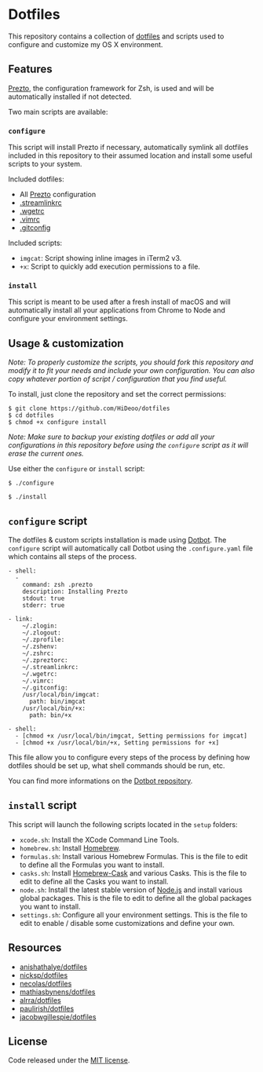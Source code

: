 # Dotfiles

This repository contains a collection of [dotfiles](https://dotfiles.github.io/) and scripts used to configure and customize my OS X environment.

## Features

[Prezto](https://github.com/zsh-users/prezto), the configuration framework for Zsh, is used and will be automatically installed if not detected.

Two main scripts are available:

### `configure`

This script will install Prezto if necessary, automatically symlink all dotfiles included in this repository to their assumed location and install some useful scripts to your system.

Included dotfiles:

  * All [Prezto](https://github.com/zsh-users/prezto) configuration
  * [.streamlinkrc](https://streamlink.github.io/cli.html#cli-streamlinkrc)
  * [.wgetrc](https://www.gnu.org/software/wget/manual/html_node/Wgetrc-Commands.html)
  * [.vimrc](http://www.vim.org/docs.php)
  * [.gitconfig](https://git-scm.com/docs/git-config)

Included scripts:

  * `imgcat`: Script showing inline images in iTerm2 v3.
  * `+x`: Script to quickly add execution permissions to a file.

### `install`

This script is meant to be used after a fresh install of macOS and will automatically install all your applications from Chrome to Node and configure your environment settings.

## Usage & customization

*Note: To properly customize the scripts, you should fork this repository and modify it to fit your needs and include your own configuration. You can also copy whatever portion of script / configuration that you find useful.*

To install, just clone the repository and set the correct permissions:

```
$ git clone https://github.com/HiDeoo/dotfiles
$ cd dotfiles
$ chmod +x configure install
```

*Note: Make sure to backup your existing dotfiles or add all your configurations in this repository before using the `configure` script as it will erase the current ones.*

Use either the `configure` or `install` script:

```
$ ./configure
```

```
$ ./install
```

## `configure` script

The dotfiles & custom scripts installation is made using [Dotbot](https://github.com/anishathalye/dotbot). The `configure` script will automatically call Dotbot using the `.configure.yaml` file which contains all steps of the process.

```
- shell:
  -
    command: zsh .prezto
    description: Installing Prezto
    stdout: true
    stderr: true

- link:
    ~/.zlogin:
    ~/.zlogout:
    ~/.zprofile:
    ~/.zshenv:
    ~/.zshrc:
    ~/.zpreztorc:
    ~/.streamlinkrc:
    ~/.wgetrc:
    ~/.vimrc:
    ~/.gitconfig:
    /usr/local/bin/imgcat:
      path: bin/imgcat
    /usr/local/bin/+x:
      path: bin/+x

- shell:
  - [chmod +x /usr/local/bin/imgcat, Setting permissions for imgcat]
  - [chmod +x /usr/local/bin/+x, Setting permissions for +x]
```

This file allow you to configure every steps of the process by defining how dotfiles should be set up, what shell commands should be run, etc.

You can find more informations on the [Dotbot repository](https://github.com/anishathalye/dotbot).

## `install` script

This script will launch the following scripts located in the `setup` folders:

- `xcode.sh`: Install the XCode Command Line Tools.
- `homebrew.sh`: Install [Homebrew](https://brew.sh/).
- `formulas.sh`: Install various Homebrew Formulas. This is the file to edit to define all the Formulas you want to install.
- `casks.sh`: Install [Homebrew-Cask](https://caskroom.github.io/) and various Casks. This is the file to edit to define all the Casks you want to install.
- `node.sh`: Install the latest stable version of [Node.js](https://nodejs.org) and install various global packages. This is the file to edit to define all the global packages you want to install.
- `settings.sh`: Configure all your environment settings. This is the file to edit to enable / disable some customizations and define your own.

## Resources

* [anishathalye/dotfiles](https://github.com/anishathalye/dotfiles)
* [nicksp/dotfiles](https://github.com/nicksp/dotfiles)
* [necolas/dotfiles](https://github.com/necolas/dotfiles)
* [mathiasbynens/dotfiles](https://github.com/mathiasbynens/dotfiles)
* [alrra/dotfiles](https://github.com/alrra/dotfiles)
* [paulirish/dotfiles](https://github.com/paulirish/dotfiles)
* [jacobwgillespie/dotfiles](https://github.com/jacobwgillespie/dotfiles)


## License

Code released under the [MIT license](https://github.com/HiDeoo/dotfiles/blob/master/LICENSE.md).
